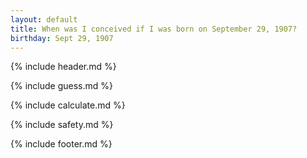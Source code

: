 ```yaml
---
layout: default
title: When was I conceived if I was born on September 29, 1907?
birthday: Sept 29, 1907
---
```


{% include header.md %}

{% include guess.md %}

{% include calculate.md %}

{% include safety.md %}

{% include footer.md %}



